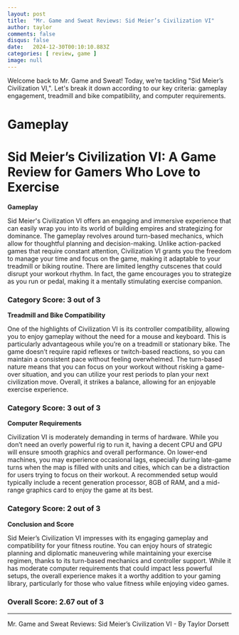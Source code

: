 ```yaml
---
layout: post
title:  "Mr. Game and Sweat Reviews: Sid Meier’s Civilization VI"
author: taylor
comments: false
disqus: false
date:   2024-12-30T00:10:10.883Z
categories: [ review, game ]
image: null
---
```


Welcome back to Mr. Game and Sweat! Today, we’re tackling "Sid Meier’s Civilization VI,". Let's break it down according to our key criteria: gameplay engagement, treadmill and bike compatibility, and computer requirements.

# Gameplay

# Sid Meier’s Civilization VI: A Game Review for Gamers Who Love to Exercise

**Gameplay**

Sid Meier's Civilization VI offers an engaging and immersive experience that can easily wrap you into its world of building empires and strategizing for dominance. The gameplay revolves around turn-based mechanics, which allow for thoughtful planning and decision-making. Unlike action-packed games that require constant attention, Civilization VI grants you the freedom to manage your time and focus on the game, making it adaptable to your treadmill or biking routine. There are limited lengthy cutscenes that could disrupt your workout rhythm. In fact, the game encourages you to strategize as you run or pedal, making it a mentally stimulating exercise companion.

### Category Score: 3 out of 3

**Treadmill and Bike Compatibility**

One of the highlights of Civilization VI is its controller compatibility, allowing you to enjoy gameplay without the need for a mouse and keyboard. This is particularly advantageous while you’re on a treadmill or stationary bike. The game doesn’t require rapid reflexes or twitch-based reactions, so you can maintain a consistent pace without feeling overwhelmed. The turn-based nature means that you can focus on your workout without risking a game-over situation, and you can utilize your rest periods to plan your next civilization move. Overall, it strikes a balance, allowing for an enjoyable exercise experience.

### Category Score: 3 out of 3

**Computer Requirements**

Civilization VI is moderately demanding in terms of hardware. While you don’t need an overly powerful rig to run it, having a decent CPU and GPU will ensure smooth graphics and overall performance. On lower-end machines, you may experience occasional lags, especially during late-game turns when the map is filled with units and cities, which can be a distraction for users trying to focus on their workout. A recommended setup would typically include a recent generation processor, 8GB of RAM, and a mid-range graphics card to enjoy the game at its best.

### Category Score: 2 out of 3

**Conclusion and Score**

Sid Meier’s Civilization VI impresses with its engaging gameplay and compatibility for your fitness routine. You can enjoy hours of strategic planning and diplomatic maneuvering while maintaining your exercise regimen, thanks to its turn-based mechanics and controller support. While it has moderate computer requirements that could impact less powerful setups, the overall experience makes it a worthy addition to your gaming library, particularly for those who value fitness while enjoying video games.

### Overall Score: 2.67 out of 3

---

Mr. Game and Sweat Reviews: Sid Meier’s Civilization VI - By Taylor Dorsett
